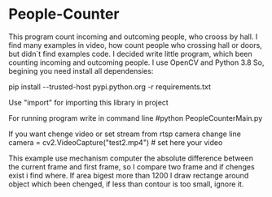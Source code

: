 # People-Counter
This program count incoming and outcoming people, who crooss by hall. 
  I find many examples in video, how count people who crossing hall or doors, but didn`t find examples code. I decided
write little program, which been counting incoming and outcoming people.
  I use OpenCV and Python 3.8
  So, begining you need install all dependensies:
  
   pip install --trusted-host pypi.python.org -r requirements.txt

   Use "import" for importing this library in project
   
   For running program write in command line 
   #python PeopleCounterMain.py
   
   If you want chenge video or set stream from rtsp camera change line
   camera = cv2.VideoCapture("test2.mp4") # set here your video
   
   This example use mechanism computer the absolute difference between the current frame and
   first frame, so I compare two frame and if chenges exist i find where. If area bigest more than 
 1200 I draw rectange around object which been chenged, if less than contour is too small, ignore it.

  
